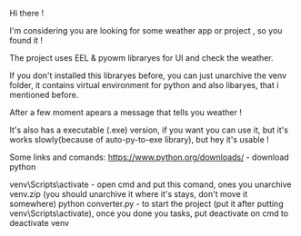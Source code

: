 Hi there !

I'm considering you are looking for some weather app or project , so you found it !

The project uses EEL & pyowm libraryes for UI and check the weather.

If you don't installed this libraryes before, you can just unarchive the venv folder, it contains virtual environment for python and also libaryes, that i mentioned before.

After a few moment apears a message that tells you weather !

It's also has a executable (.exe) version, if you want you can use it, but it's works slowly(because of auto-py-to-exe library), but hey it's usable !

Some links and comands:
https://www.python.org/downloads/ - download python

venv\Scripts\activate - open cmd and put this comand, ones you unarchive venv.zip (you should unarchive it where it's stays, don't move it somewhere)
python converter.py - to start the project (put it after putting venv\Scripts\activate), once you done you tasks, put deactivate on cmd to deactivate venv